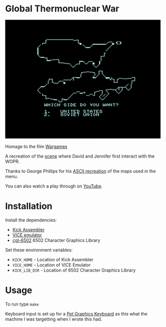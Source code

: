 # Global Thermonuclear War

![Two Tribes](assets/two-tribes.png)

Homage to the film [Wargames](https://en.wikipedia.org/wiki/WarGames)

A recreation of the [scene](https://www.youtube.com/watch?v=KXzNo0vR_dU&t=92) where David and Jennifer first interact with the WOPR.

Thanks to George Phillips for his [ASCII recreation](http://48k.ca/wgascii.html) of the maps used in the menu.

You can also watch a play through on [YouTube](https://www.youtube.com/watch?v=R65BBGmOPdw&t=10s).

# Installation

Install the dependencies:

* [Kick Assembler](http://www.theweb.dk/KickAssembler)
* [VICE emulator](http://vice-emu.sourceforge.net/)
* [cgl-6502](https://github.com/peckhamdata/cgl-6502) 6502 Character Graphics Library

Set these environment variables:

* `KICK_HOME` - Location of Kick Assembler
* `VICE_HOME` - Location of VICE Emulator
* `KICK_LIB_DIR` - Location of 6502 Character Graphics Library

# Usage

To run type `make`

Keyboard input is set up for a [Pet Graphics Keyboard](http://www.6502.org/users/andre/petindex/keyboards.html) as this what the machine I was targetting when I wrote this had.
